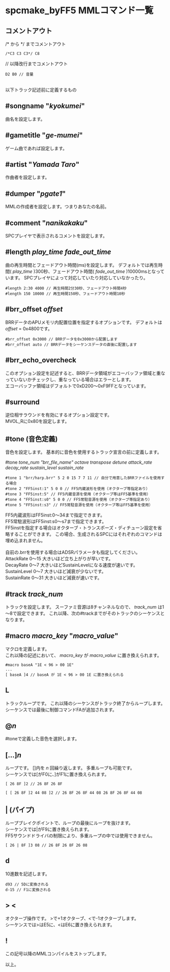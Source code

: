 ﻿
# spcmake_byFF5 MMLコマンド一覧

## コメントアウト

/\* から \*/ までコメントアウト

    /*C3 C3 C3*/ C8

// 以降改行までコメントアウト

    D2 B0 // 音量

<br>
以下トラック記述前に定義するもの

## #songname "_kyokumei_"

曲名を設定します。

## #gametitle "_ge-mumei_"

ゲーム曲であれば設定します。

## #artist "_Yamada Taro_"

作曲者を設定します。

## #dumper "_pgate1_"

MMLの作成者を設定します。つまりあなたの名前。

## #comment "_nanikakaku_"

SPCプレイヤで表示されるコメントを設定します。

## #length _play_time fade_out_time_

曲の再生時間とフェードアウト時間(ms)を設定します。
デフォルトでは再生時間( _play_time_ )300秒、フェードアウト時間( _fade_out_time_ )10000msとなっています。
SPCプレイヤによって対応していたり対応していなかったり。

    #length 2:30 4000 // 再生時間2分30秒、フェードアウト時間4秒
    #length 150 10000 // 再生時間150秒、フェードアウト時間10秒

## #brr_offset _offset_

BRRデータのAPUメモリ内配置位置を指定するオプションです。
デフォルトは _offset_ = 0x4800です。

    #brr_offset 0x3000 // BRRデータを0x3000から配置します
    #brr_offset auto // BRRデータをシーケンスデータの直後に配置します

## #brr_echo_overcheck

このオプション設定を記述すると、BRRデータ領域がエコーバッファ領域と重なっていないかチェックし、重なっている場合はエラーとします。  
エコーバッファ領域はデフォルトで0xD200～0xF9FFとなっています。

## #surround

逆位相サラウンドを有効にするオプション設定です。  
MVOL_Rに0x80を設定します。

## #tone (音色定義)

音色を設定します。
基本的に音色を使用するトラック宣言の前に定義します。

#tone _tone_num "brr_file_name" octave transpose detune attack_rate decay_rate sustain_level sustain_rate_

    #tone 1 "brr/harp.brr" 5 2 0 15 7 7 11 // 自分で用意したBRRファイルを使用する場合
    #tone 2 "FF5inst:1" 5 0 0 // FF5内蔵波形を使用（オクターブ等指定あり）
    #tone 3 "FF5inst:5" // FF5内蔵音源を使用（オクターブ等はFF5基準を使用）
    #tone 4 "FF5inst:s0" 5 0 0 // FF5常駐音源を使用（オクターブ等指定あり）
    #tone 5 "FF5inst:s3" // FF5常駐音源を使用（オクターブ等はFF5基準を使用）

FF5内蔵波形はFF5inst:0～34まで指定できます。  
FF5常駐波形はFF5inst:s0～s7まで指定できます。  
FF5instを指定する場合はオクターブ・トランスポーズ・ディチューン設定を省略することができます。
この場合、生成されるSPCにはそれぞれのコマンドは埋め込まれません。
<br>  
自前の.brrを使用する場合はADSRパラメータも指定してください。  
AttackRate 0～15 大きいほど立ち上がりが早いです。  
DecayRate 0～7 大きいほどSustainLevelになる速度が速いです。  
SustainLevel 0～7 大きいほど減衰が少ないです。  
SustainRate 0～31 大きいほど減衰が速いです。

## #track _track_num_

トラックを設定します。
スーファミ音源は8チャンネルなので、 _track_num_ は1～8で設定できます。
これ以降、次の#trackまでがそのトラックのシーケンスとなります。

## #macro _macro_key_ "_macro_value_"

マクロを定義します。  
これ以降の記述において、 _macro_key_ が _macro_value_ に置き換えられます。

    #macro baseA "1E < 96 > 00 1E"
    ...
    [ baseA ]4 // baseA が 1E < 96 > 00 1E に置き換えられる

## L

トラックループです。
これ以降のシーケンスがトラック終了からループします。  
シーケンスでは最後に制御コマンドFAが追加されます。

## @_n_

#toneで定義した音色を選択します。

## [...]_n_

ループです。
[]内を _n_ 回繰り返します。
多重ループも可能です。  
シーケンスでは[がF0に、]がF1に置き換えられます。

    [ 26 8F ]2 // 26 8F 26 8F

    [ [ 26 8F ]2 44 08 ]2 // 26 8F 26 8F 44 08 26 8F 26 8F 44 08 

## | (パイプ)

ループブレイクポイントで、ループの最後にループを抜けます。  
シーケンスでは|がF9に置き換えられます。  
FF5サウンドドライバの制限により、多重ループの中では使用できません。

    [ 26 | 8F ]3 08 // 26 8F 26 8F 26 08

## d

10進数を記述します。

    d93 // 5Dに変換される
    d-15 // F1に変換される

## > \<

オクターブ操作です。
\>で+1オクターブ、<で-1オクターブします。  
シーケンスでは>はE5に、<はE6に置き換えられます。

## !

この記号以降のMMLコンパイルをストップします。

以上。
